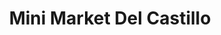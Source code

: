 ---
title: "Mini Market Del Castillo"
url: /ciudad-satelite/mini-market-del-castillo/
shop: supermercado
---